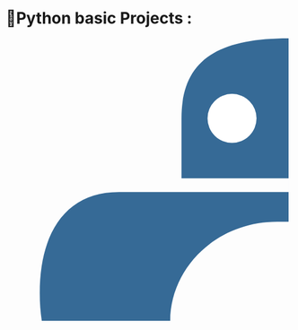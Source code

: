 <h1>🐍Python basic Projects :</br></h1>
<svg xmlns="http://www.w3.org/2000/svg" viewBox="0 0 150 150">
  <!-- Blue circle on the left -->
  <path d="M150 0C111.5 0 93.2 12.2 93.2 42.5v31.8h56.8v7.3H60C32.4 81.6 18 102.4 18 135.3c0 32.9 14.4 54.5 42 54.5h27.2v-39.7c0-28 24.3-52.7 56.8-52.7h56.7c25.3 0 45.5-20.7 45.5-45.9V42.5c0-24.3-20.5-42.5-56.2-42.5z" fill="#366a96"/>
  <!-- Blue circle eye -->
  <circle cx="120" cy="42.5" r="13" fill="white"/>
  
  <!-- Yellow circle on the right -->
  <path d="M150 300c38.5 0 56.8-12.2 56.8-42.5v-31.8h-56.8v-7.3H240c27.6 0 42-20.8 42-53.7 0-32.9-14.4-54.5-42-54.5h-27.2v39.7c0 28-24.3 52.7-56.8 52.7h-56.7c-25.3 0-45.5 20.7-45.5 45.9v45.9c0 24.3 20.5 42.5 56.2 42.5z" fill="#ffd43b"/>
  <!-- Yellow circle eye -->
  <circle cx="180" cy="257.5" r="13" fill="white"/>
</svg>


